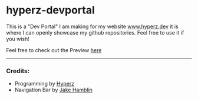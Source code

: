 # hyperz-devportal
This is a "Dev Portal" I am making for my website www.hyperz.dev it is where I can openly showcase my github repositories. Feel free to use it if you wish!

Feel free to check out the Preview [here](https://hyperz.dev/devportal)

---

### Credits:
- Programming by [Hyperz](https://hyperz.dev/)
- Navigation Bar by [Jake Hamblin](https://jakehamblin.com/)
